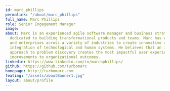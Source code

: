 ```yaml
---
id: marc_phillips
permalink: "/about/marc_phillips"
full_name: Marc Phillips
role: Senior Engagement Manager
image:
about: Marc is an experienced agile software manager and business strategist 
  dedicated to building transformational products and teams. Marc has worked with startups 
  and enterprises across a variety of industries to create innovative value through the 
  integration of technological and human systems. He believes that an iterative, people-first 
  approach to problem discovery creates the most impactful user experiences and sustainable 
  improvements to organizational outcomes.
linkedin: https://www.linkedin.com/in/marcbphillips/
github: https://github.com/turbomarc
homepage: http://turbomarc.com
featimg: "/assets/aboutBanner1.jpg"
layout: about/profile
---
```

